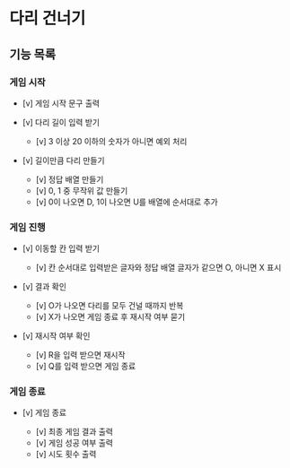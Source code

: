 # 다리 건너기

## 기능 목록

### 게임 시작

- [v] 게임 시작 문구 출력

- [v] 다리 길이 입력 받기

  - [v] 3 이상 20 이하의 숫자가 아니면 예외 처리

- [v] 길이만큼 다리 만들기

  - [v] 정답 배열 만들기
  - [v] 0, 1 중 무작위 값 만들기
  - [v] 0이 나오면 D, 1이 나오면 U를 배열에 순서대로 추가

### 게임 진행

- [v] 이동할 칸 입력 받기

  - [v] 칸 순서대로 입력받은 글자와 정답 배열 글자가 같으면 O, 아니면 X 표시

- [v] 결과 확인

  - [v] O가 나오면 다리를 모두 건널 때까지 반복
  - [v] X가 나오면 게임 종료 후 재시작 여부 묻기

- [v] 재시작 여부 확인

  - [v] R을 입력 받으면 재시작
  - [v] Q를 입력 받으면 게임 종료

### 게임 종료

- [v] 게임 종료

  - [v] 최종 게임 결과 출력
  - [v] 게임 성공 여부 출력
  - [v] 시도 횟수 출력
